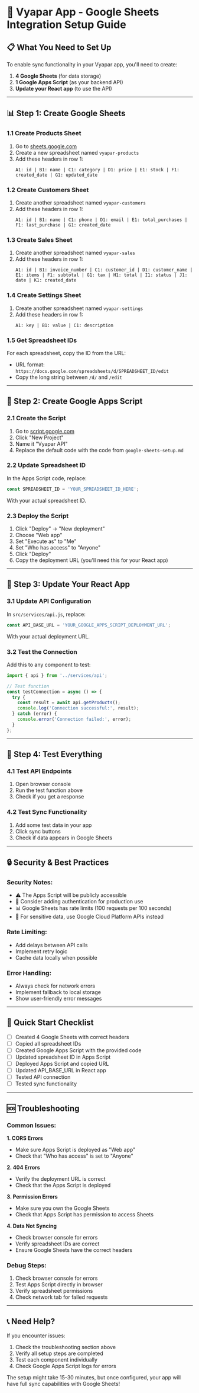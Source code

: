 # 🚀 Vyapar App - Google Sheets Integration Setup Guide

## 📋 **What You Need to Set Up**

To enable sync functionality in your Vyapar app, you'll need to create:

1. **4 Google Sheets** (for data storage)
2. **1 Google Apps Script** (as your backend API)
3. **Update your React app** (to use the API)

---

## 📊 **Step 1: Create Google Sheets**

### **1.1 Create Products Sheet**
1. Go to [sheets.google.com](https://sheets.google.com)
2. Create a new spreadsheet named `vyapar-products`
3. Add these headers in row 1:
   ```
   A1: id | B1: name | C1: category | D1: price | E1: stock | F1: created_date | G1: updated_date
   ```

### **1.2 Create Customers Sheet**
1. Create another spreadsheet named `vyapar-customers`
2. Add these headers in row 1:
   ```
   A1: id | B1: name | C1: phone | D1: email | E1: total_purchases | F1: last_purchase | G1: created_date
   ```

### **1.3 Create Sales Sheet**
1. Create another spreadsheet named `vyapar-sales`
2. Add these headers in row 1:
   ```
   A1: id | B1: invoice_number | C1: customer_id | D1: customer_name | E1: items | F1: subtotal | G1: tax | H1: total | I1: status | J1: date | K1: created_date
   ```

### **1.4 Create Settings Sheet**
1. Create another spreadsheet named `vyapar-settings`
2. Add these headers in row 1:
   ```
   A1: key | B1: value | C1: description
   ```

### **1.5 Get Spreadsheet IDs**
For each spreadsheet, copy the ID from the URL:
- URL format: `https://docs.google.com/spreadsheets/d/SPREADSHEET_ID/edit`
- Copy the long string between `/d/` and `/edit`

---

## 🔧 **Step 2: Create Google Apps Script**

### **2.1 Create the Script**
1. Go to [script.google.com](https://script.google.com)
2. Click "New Project"
3. Name it "Vyapar API"
4. Replace the default code with the code from `google-sheets-setup.md`

### **2.2 Update Spreadsheet ID**
In the Apps Script code, replace:
```javascript
const SPREADSHEET_ID = 'YOUR_SPREADSHEET_ID_HERE';
```
With your actual spreadsheet ID.

### **2.3 Deploy the Script**
1. Click "Deploy" → "New deployment"
2. Choose "Web app"
3. Set "Execute as" to "Me"
4. Set "Who has access" to "Anyone"
5. Click "Deploy"
6. Copy the deployment URL (you'll need this for your React app)

---

## 🔗 **Step 3: Update Your React App**

### **3.1 Update API Configuration**
In `src/services/api.js`, replace:
```javascript
const API_BASE_URL = 'YOUR_GOOGLE_APPS_SCRIPT_DEPLOYMENT_URL';
```
With your actual deployment URL.

### **3.2 Test the Connection**
Add this to any component to test:
```javascript
import { api } from '../services/api';

// Test function
const testConnection = async () => {
  try {
    const result = await api.getProducts();
    console.log('Connection successful:', result);
  } catch (error) {
    console.error('Connection failed:', error);
  }
};
```

---

## 🧪 **Step 4: Test Everything**

### **4.1 Test API Endpoints**
1. Open browser console
2. Run the test function above
3. Check if you get a response

### **4.2 Test Sync Functionality**
1. Add some test data in your app
2. Click sync buttons
3. Check if data appears in Google Sheets

---

## 🔒 **Security & Best Practices**

### **Security Notes:**
- ⚠️ The Apps Script will be publicly accessible
- 🔐 Consider adding authentication for production use
- 📊 Google Sheets has rate limits (100 requests per 100 seconds)
- 💾 For sensitive data, use Google Cloud Platform APIs instead

### **Rate Limiting:**
- Add delays between API calls
- Implement retry logic
- Cache data locally when possible

### **Error Handling:**
- Always check for network errors
- Implement fallback to local storage
- Show user-friendly error messages

---

## 🚀 **Quick Start Checklist**

- [ ] Created 4 Google Sheets with correct headers
- [ ] Copied all spreadsheet IDs
- [ ] Created Google Apps Script with the provided code
- [ ] Updated spreadsheet ID in Apps Script
- [ ] Deployed Apps Script and copied URL
- [ ] Updated API_BASE_URL in React app
- [ ] Tested API connection
- [ ] Tested sync functionality

---

## 🆘 **Troubleshooting**

### **Common Issues:**

**1. CORS Errors**
- Make sure Apps Script is deployed as "Web app"
- Check that "Who has access" is set to "Anyone"

**2. 404 Errors**
- Verify the deployment URL is correct
- Check that the Apps Script is deployed

**3. Permission Errors**
- Make sure you own the Google Sheets
- Check that Apps Script has permission to access Sheets

**4. Data Not Syncing**
- Check browser console for errors
- Verify spreadsheet IDs are correct
- Ensure Google Sheets have the correct headers

### **Debug Steps:**
1. Check browser console for errors
2. Test Apps Script directly in browser
3. Verify spreadsheet permissions
4. Check network tab for failed requests

---

## 📞 **Need Help?**

If you encounter issues:
1. Check the troubleshooting section above
2. Verify all setup steps are completed
3. Test each component individually
4. Check Google Apps Script logs for errors

The setup might take 15-30 minutes, but once configured, your app will have full sync capabilities with Google Sheets! 